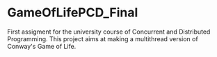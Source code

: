 # GameOfLifePCD_Final
First assigment for the university course of Concurrent and Distributed Programming. This project aims at making a multithread version of Conway's Game of Life.
